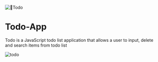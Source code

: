 ![📝Todo](https://user-images.githubusercontent.com/61495459/170041617-931a93e1-b29c-4132-b8a7-3d0787955e47.png)

# Todo-App
Todo is a JavaScript todo list application that allows a user to input, delete and search items from todo list

![todo](https://user-images.githubusercontent.com/61495459/170060881-6f40fe8a-b797-457a-b80e-f65b24814372.gif)

